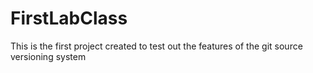# FirstLabClass
This is the first project created to test out the features of the git source versioning system
